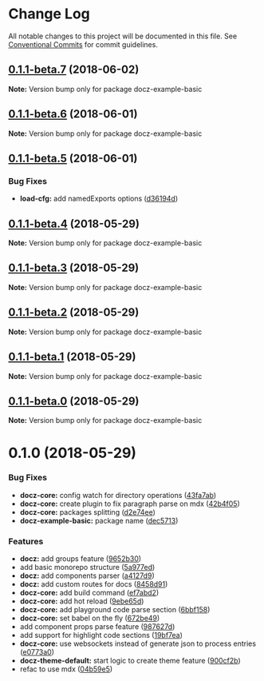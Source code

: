 # Change Log

All notable changes to this project will be documented in this file.
See [Conventional Commits](https://conventionalcommits.org) for commit guidelines.

<a name="0.1.1-beta.7"></a>
## [0.1.1-beta.7](https://github.com/doczjs/docz/compare/v0.1.1-beta.6...v0.1.1-beta.7) (2018-06-02)




**Note:** Version bump only for package docz-example-basic

<a name="0.1.1-beta.6"></a>
## [0.1.1-beta.6](https://github.com/doczjs/docz/compare/v0.1.1-beta.5...v0.1.1-beta.6) (2018-06-01)




**Note:** Version bump only for package docz-example-basic

<a name="0.1.1-beta.5"></a>
## [0.1.1-beta.5](https://github.com/doczjs/docz/compare/v0.1.1-beta.4...v0.1.1-beta.5) (2018-06-01)


### Bug Fixes

* **load-cfg:** add namedExports options ([d36194d](https://github.com/doczjs/docz/commit/d36194d))




<a name="0.1.1-beta.4"></a>
## [0.1.1-beta.4](https://github.com/doczjs/docz/compare/v0.1.1-beta.3...v0.1.1-beta.4) (2018-05-29)




**Note:** Version bump only for package docz-example-basic

<a name="0.1.1-beta.3"></a>
## [0.1.1-beta.3](https://github.com/doczjs/docz/compare/v0.1.1-beta.2...v0.1.1-beta.3) (2018-05-29)




**Note:** Version bump only for package docz-example-basic

<a name="0.1.1-beta.2"></a>
## [0.1.1-beta.2](https://github.com/doczjs/docz/compare/v0.1.1-beta.0...v0.1.1-beta.2) (2018-05-29)




**Note:** Version bump only for package docz-example-basic

<a name="0.1.1-beta.1"></a>
## [0.1.1-beta.1](https://github.com/doczjs/docz/compare/v0.1.1-beta.0...v0.1.1-beta.1) (2018-05-29)




**Note:** Version bump only for package docz-example-basic

<a name="0.1.1-beta.0"></a>
## [0.1.1-beta.0](https://github.com/doczjs/docz/compare/v0.1.0...v0.1.1-beta.0) (2018-05-29)




**Note:** Version bump only for package docz-example-basic

<a name="0.1.0"></a>
# 0.1.0 (2018-05-29)


### Bug Fixes

* **docz-core:** config watch for directory operations ([43fa7ab](https://github.com/doczjs/docz/commit/43fa7ab))
* **docz-core:** create plugin to fix paragraph parse on mdx ([42b4f05](https://github.com/doczjs/docz/commit/42b4f05))
* **docz-core:** packages splitting ([d2e74ee](https://github.com/doczjs/docz/commit/d2e74ee))
* **docz-example-basic:** package name ([dec5713](https://github.com/doczjs/docz/commit/dec5713))


### Features

* **docz:** add groups feature ([9652b30](https://github.com/doczjs/docz/commit/9652b30))
* add basic monorepo structure ([5a977ed](https://github.com/doczjs/docz/commit/5a977ed))
* **docz:** add components parser ([a4127d9](https://github.com/doczjs/docz/commit/a4127d9))
* **docz:** add custom routes for docs ([8458d91](https://github.com/doczjs/docz/commit/8458d91))
* **docz-core:** add build command ([ef7abd2](https://github.com/doczjs/docz/commit/ef7abd2))
* **docz-core:** add hot reload ([9ebe65d](https://github.com/doczjs/docz/commit/9ebe65d))
* **docz-core:** add playground code parse section ([6bbf158](https://github.com/doczjs/docz/commit/6bbf158))
* **docz-core:** set babel on the fly ([672be49](https://github.com/doczjs/docz/commit/672be49))
* add component props parse feature ([987627d](https://github.com/doczjs/docz/commit/987627d))
* add support for highlight code sections ([19bf7ea](https://github.com/doczjs/docz/commit/19bf7ea))
* **docz-core:** use websockets instead of generate json to process entries ([e0773a0](https://github.com/doczjs/docz/commit/e0773a0))
* **docz-theme-default:** start logic to create theme feature ([900cf2b](https://github.com/doczjs/docz/commit/900cf2b))
* refac to use mdx ([04b59e5](https://github.com/doczjs/docz/commit/04b59e5))
